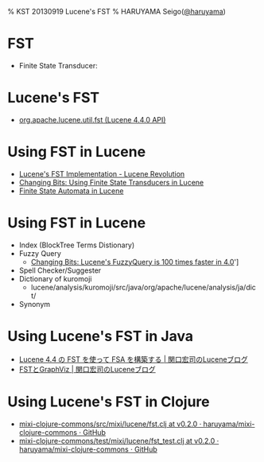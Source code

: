 % KST 20130919 Lucene's FST
% HARUYAMA Seigo([@haruyama](https://twitter.com/haruyama))

# FST

* Finite State Transducer:


# Lucene's FST

* [org.apache.lucene.util.fst (Lucene 4.4.0 API)](http://lucene.apache.org/core/4_4_0/core/org/apache/lucene/util/fst/package-summary.html)

# Using FST in Lucene 

* [Lucene's FST Implementation - Lucene Revolution](http://www.lucenerevolution.org/sites/default/files/AutomatonInvasionLuceneRevolution2012_1.pdf)
* [Changing Bits: Using Finite State Transducers in Lucene](http://blog.mikemccandless.com/2010/12/using-finite-state-transducers-in.html)
* [Finite State Automata in Lucene](http://www.lucenerevolution.org/sites/default/files/Weiss%20Dawid%20-%20Finite%20State%20Automata%20in%20Lucene%281%29_0.pdf)

# Using FST in Lucene 

* Index (BlockTree Terms Distionary)
* Fuzzy Query
    * [Changing Bits: Lucene's FuzzyQuery is 100 times faster in 4.0](http://blog.mikemccandless.com/2011/03/lucenes-fuzzyquery-is-100-times-faster.html)']
* Spell Checker/Suggester
* Dictionary of kuromoji
    * lucene/analysis/kuromoji/src/java/org/apache/lucene/analysis/ja/dict/
* Synonym

# Using Lucene's FST in Java

* [Lucene 4.4 の FST を使って FSA を構築する | 関口宏司のLuceneブログ](http://lucene.jugem.jp/?eid=475)
* [FSTとGraphViz | 関口宏司のLuceneブログ](http://lucene.jugem.jp/?eid=465)

# Using Lucene's FST in Clojure

* [mixi-clojure-commons/src/mixi/lucene/fst.clj at v0.2.0 · haruyama/mixi-clojure-commons · GitHub](https://github.com/haruyama/mixi-clojure-commons/blob/v0.2.0/src/mixi/lucene/fst.clj)
* [mixi-clojure-commons/test/mixi/lucene/fst_test.clj at v0.2.0 · haruyama/mixi-clojure-commons · GitHub](https://github.com/haruyama/mixi-clojure-commons/blob/v0.2.0/test/mixi/lucene/fst_test.c)
